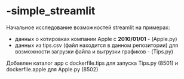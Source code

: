 # -simple_streamlit
Начальное исследование возможностей streamlit на примерах:
* данных о котировках компании Apple с **2010/01/01** - (Apple.py)
* данных из tips.csv (файл находится в данном репозитории) для возможности загрузки файла и выгрузки графиков - (Tips.py)

Добавлен каталог app с dockerfile.tips для запуска Tips.py (8501) и dockerfile.apple для Apple.py (8502)
